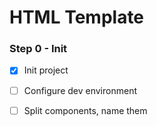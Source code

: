 # HTML Template

### Step 0 - Init

* [x] Init project
* [ ] Configure dev environment
* [ ] Split components, name them

